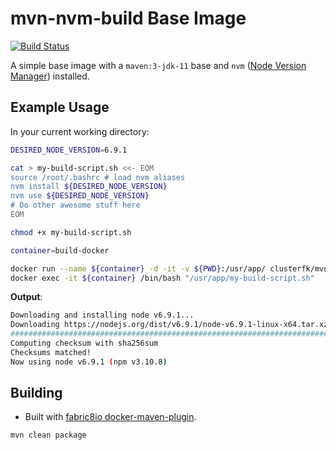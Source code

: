 # mvn-nvm-build Base Image #
[![Build Status](https://travis-ci.org/clusterfk/docker-base-images.svg?branch=master)](https://travis-ci.org/clusterfk/docker-base-images)

A simple base image with a `maven:3-jdk-11` base and `nvm` ([Node Version Manager](https://github.com/nvm-sh/nvm)) installed.

## Example Usage ##

In your current working directory:

```sh
DESIRED_NODE_VERSION=6.9.1

cat > my-build-script.sh <<- EOM
source /root/.bashrc # load nvm aliases
nvm install ${DESIRED_NODE_VERSION}
nvm use ${DESIRED_NODE_VERSION}
# Do other awesome stuff here
EOM

chmod +x my-build-script.sh

container=build-docker

docker run --name ${container} -d -it -v ${PWD}:/usr/app/ clusterfk/mvn-nvm-build
docker exec -it ${container} /bin/bash "/usr/app/my-build-script.sh"
```

**Output**:
```sh
Downloading and installing node v6.9.1...
Downloading https://nodejs.org/dist/v6.9.1/node-v6.9.1-linux-x64.tar.xz...
######################################################################## 100.0%
Computing checksum with sha256sum
Checksums matched!
Now using node v6.9.1 (npm v3.10.8)
```

## Building ##

* Built with [fabric8io docker-maven-plugin](https://github.com/fabric8io/docker-maven-plugin/).

```sh
mvn clean package
```
